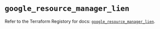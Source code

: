 # `google_resource_manager_lien`

Refer to the Terraform Registory for docs: [`google_resource_manager_lien`](https://www.terraform.io/docs/providers/google-beta/r/google_resource_manager_lien).
